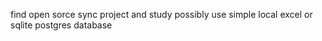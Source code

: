 find open sorce sync project and study
possibly use simple local  excel or sqlite postgres database 
